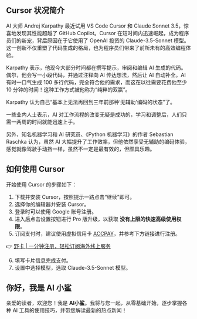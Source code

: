 ## Cursor 状况简介

AI 大师 Andrej Karpathy 最近试用 VS Code Cursor 和 Claude Sonnet 3.5，惊喜地发现其性能超越了 GitHub Copilot。Cursor 在短时间内迅速崛起，成为程序员们的新宠，背后原因在于它使用了 OpenAI 投资的 Claude-3.5-Sonnet 模型。这一创新不仅重塑了代码生成的格局，也为程序员们带来了前所未有的高效编程体验。

Karpathy 表示，他现今大部分时间都在撰写提示，审阅和编辑 AI 生成的代码。偶尔，他会写一小段代码，并通过注释向 AI 传达想法，然后让 AI 自动补全。AI 有时一口气生成 100 多行代码，完全符合他的需求，而这在以往需要花费他至少 10 分钟的时间！这种工作方式被他称为“纯粹的双赢”。

Karpathy 认为自己“基本上无法再回到三年前那种‘无辅助’编码的状态”了。

一些业内人士表示，AI 对工作流程的改变无疑是成功的，学习和调整后，人们只需一两周的时间就能迅速上手。

另外，知名机器学习和 AI 研究员、《Python 机器学习》的作者 Sebastian Raschka 认为，虽然 AI 大幅提升了工作效率，但他依然享受无辅助的编码体验，感觉就像驾驶手动挡一样，虽然不一定是最有效的，但颇具乐趣。

## 如何使用 Cursor

开始使用 Cursor 的步骤如下：

1. 下载并安装 Cursor，按照提示一路点击“继续”即可。
2. 选择你的编辑器并安装 Cursor。
3. 登录时可以使用 Google 账号注册。
4. 进入后点击设置按钮进行 Pro 版升级，以获取 **没有上限的快速高级使用权限**。
5. 订阅支付时，建议使用虚拟信用卡 [ACCPAY](https://bit.ly/bewildcard)，并参考下方链接进行注册。

👉 [野卡 | 一分钟注册，轻松订阅海外线上服务](https://bit.ly/bewildcard)

6. 填写卡片信息完成支付。
7. 设置中选择模型，选取 Claude-3.5-Sonnet 模型。

## 你好，我是 AI 小鲨

亲爱的读者，欢迎您！我是 **AI小鲨**。我将与您一起，从零基础开始，逐步掌握各种 AI 工具的使用技巧，并带您解读最新的热点新闻！